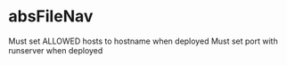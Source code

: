 # absFileNav
Must set ALLOWED hosts to hostname when deployed
Must set port with runserver when deployed

